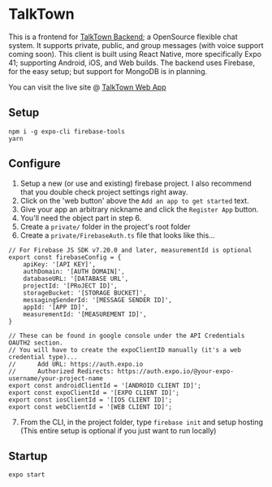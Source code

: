 # TalkTown

This is a frontend for [TalkTown Backend](https://github.com/nightness/TalkTown-Backend); a OpenSource flexible chat system. It supports private, public, and group messages (with voice support coming soon). This client is built using React Native, more specifically Expo 41; supporting Android, iOS, and Web builds. The backend uses Firebase, for the easy setup; but support for MongoDB is in planning.

You can visit the live site @ [TalkTown Web App](https://talktown.live/)

## Setup

```
npm i -g expo-cli firebase-tools
yarn
```

## Configure

1. Setup a new (or use and existing) firebase project. I also recommend that you double check project settings right away.
2. Click on the 'web button' above the `Add an app to get started` text.
3. Give your app an arbitrary nickname and click the `Register App` button.
4. You'll need the object part in step 6.
5. Create a `private/` folder in the project's root folder
6. Create a `private/FirebaseAuth.ts` file that looks like this...

```tsx
// For Firebase JS SDK v7.20.0 and later, measurementId is optional
export const firebaseConfig = {
    apiKey: '[API KEY]',
    authDomain: '[AUTH DOMAIN]',
    databaseURL: '[DATABASE URL',
    projectId: '[PRoJECT ID]',
    storageBucket: '[STORAGE BUCKET]',
    messagingSenderId: '[MESSAGE SENDER ID]',
    appId: '[APP ID]',
    measurementId: '[MEASUREMENT ID]',
}

// These can be found in google console under the API Credentials OAUTH2 section.
// You will have to create the expoClientID manually (it's a web credential type)...
//      Add URL: https://auth.expo.io
//      Authorized Redirects: https://auth.expo.io/@your-expo-username/your-project-name
export const androidClientId = '[ANDROID CLIENT ID]';
export const expoClientId = '[EXPO CLIENT ID]';
export const iosClientId = '[IOS CLIENT ID]';
export const webClientId = '[WEB CLIENT ID]';
```
7. From the CLI, in the project folder, type `firebase init` and setup hosting (This entire setup is optional if you just want to run locally)

## Startup

```
expo start
```
